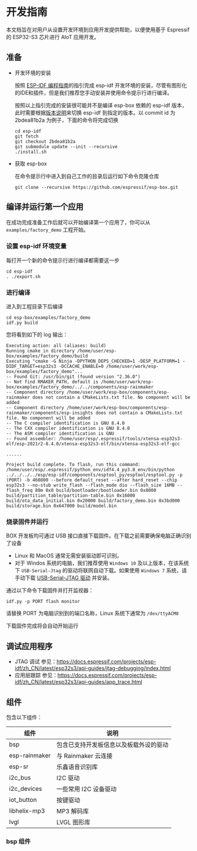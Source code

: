 # 开发指南

本文档旨在对用户从设置开发环境到应用开发提供帮助，以便使用基于 Espressif 的 ESP32-S3 芯片进行 AIoT 应用开发。

## 准备

- 开发环境的安装

  按照 [ESP-IDF 编程指南](https://docs.espressif.com/projects/esp-idf/zh_CN/latest/esp32s3/get-started/index.html#get-started-get-prerequisites)的指引完成 esp-idf 开发环境的安装，尽管有图形化的IDE和插件，但是我们推荐您手动安装并使用命令提示行进行编译。

  按照以上指引完成的安装很可能并不是编译 esp-box 依赖的 esp-idf 版本，此时需要根据[版本说明](https://github.com/espressif/esp-box#versions)来切换 esp-idf 到指定的版本。以 commit id 为 2bdea81b2a 为例子，下面的命令将完成切换

  ```shell
  cd esp-idf
  git fetch
  git checkout 2bdea81b2a
  git submodule update --init --recursive
  ./install.sh
  ```

- 获取 esp-box

  在命令提示行中进入到自己工作的目录后运行如下命令克隆仓库

  ```shell
  git clone --recursive https://github.com/espressif/esp-box.git
  ```

## 编译并运行第一个应用

在成功完成准备工作后就可以开始编译第一个应用了，你可以从 `examples/factory_demo` 工程开始。

### 设置 esp-idf 环境变量

每打开一个新的命令提示行进行编译都需要这一步

```shell
cd esp-idf
. ./export.sh
```

### 进行编译

进入到工程目录下后编译

```shell
cd esp-box/examples/factory_demo
idf.py build
```

您将看到如下的 log 输出：

```
Executing action: all (aliases: build)
Running cmake in directory /home/user/esp-box/examples/factory_demo/build
Executing "cmake -G Ninja -DPYTHON_DEPS_CHECKED=1 -DESP_PLATFORM=1 -DIDF_TARGET=esp32s3 -DCCACHE_ENABLE=0 /home/user/work/esp-box/examples/factory_demo"...
-- Found Git: /usr/bin/git (found version "2.36.0") 
-- Not find RMAKER_PATH, default is /home/user/work/esp-box/examples/factory_demo/../../components/esp-rainmaker
-- Component directory /home/user/work/esp-box/components/esp-rainmaker does not contain a CMakeLists.txt file. No component will be added
-- Component directory /home/user/work/esp-box/components/esp-rainmaker/components/esp-insights does not contain a CMakeLists.txt file. No component will be added
-- The C compiler identification is GNU 8.4.0
-- The CXX compiler identification is GNU 8.4.0
-- The ASM compiler identification is GNU
-- Found assembler: /home/user/esp/.espressif/tools/xtensa-esp32s3-elf/esp-2021r2-8.4.0/xtensa-esp32s3-elf/bin/xtensa-esp32s3-elf-gcc

......

Project build complete. To flash, run this command:
/home/user/esp/.espressif/python_env/idf4.4_py3.8_env/bin/python ../../../../esp/esp-idf/components/esptool_py/esptool/esptool.py -p (PORT) -b 460800 --before default_reset --after hard_reset --chip esp32s3 --no-stub write_flash --flash_mode dio --flash_size 16MB --flash_freq 80m 0x0 build/bootloader/bootloader.bin 0x8000 build/partition_table/partition-table.bin 0x16000 build/ota_data_initial.bin 0x20000 build/factory_demo.bin 0x3bd000 build/storage.bin 0x647000 build/model.bin
```

### 烧录固件并运行

BOX 开发板均可通过 USB 接口直接下载固件。在下载之前需要确保电脑正确识别了设备

- Linux 和 MacOS 通常无需安装驱动即可识别。
- 对于 Windos 系统的电脑，我们推荐使用 `Windows 10` 及以上版本，在该系统下 `USB-Serial-Jtag` 的驱动将联网自动下载。如果使用 `Windows 7` 系统，请手动下载 [USB-Serial-JTAG 驱动](https://dl.espressif.com/dl/idf-driver/idf-driver-esp32-usb-jtag-2021-07-15.zip) 并安装。

通过以下命令下载固件并打开监视器：

```shell
idf.py -p PORT flash monitor
```

请替换 PORT 为电脑识别到的端口名称，Linux 系统下通常为 `/dev/ttyACM0`

下载固件完成将会自动开始运行

## 调试应用程序

- JTAG 调试 参见：https://docs.espressif.com/projects/esp-idf/zh_CN/latest/esp32s3/api-guides/jtag-debugging/index.html
- 应用层跟踪 参见：https://docs.espressif.com/projects/esp-idf/zh_CN/latest/esp32s3/api-guides/app_trace.html

## 组件

包含以下组件：


| 组件          | 说明                                   |
| ------------- | -------------------------------------- |
| bsp           | 包含已支持开发板信息以及板载外设的驱动 |
| esp-rainmaker | 与 Rainmaker 云连接                    |
| esp-sr        | 乐鑫语音识别库                         |
| i2c_bus       | I2C 驱动                               |
| i2c_devices   | 一些常用 I2C 设备驱动                  |
| iot_button    | 按键驱动                               |
| libhelix-mp3  | MP3 解码库                             |
| lvgl          | LVGL 图形库                            |



### bsp 组件





